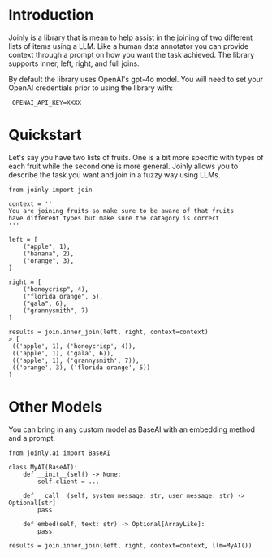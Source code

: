 

# Introduction

Joinly is a library that is mean to help assist in the joining of two different lists of items using a LLM. Like a
human data annotator you can provide context through a prompt on how you want the task achieved.  The library supports
inner, left, right, and full joins.

By default the library uses OpenAI's gpt-4o model.  You will need to set your OpenAI credentials prior to using the
library with:

```
 OPENAI_API_KEY=XXXX
```

# Quickstart

Let's say you have two lists of fruits.  One is a bit more specific with types of each fruit while the second
one is more general.  Joinly allows you to describe the task you want and join in a fuzzy way using LLMs.

```
from joinly import join

context = '''
You are joining fruits so make sure to be aware of that fruits
have different types but make sure the catagory is correct
'''

left = [
    ("apple", 1),
    ("banana", 2),
    ("orange", 3),
]

right = [
    ("honeycrisp", 4),
    ("florida orange", 5),
    ("gala", 6),
    ("grannysmith", 7)
]

results = join.inner_join(left, right, context=context)
> [
 (('apple', 1), ('honeycrisp', 4)),
 (('apple', 1), ('gala', 6)),
 (('apple', 1), ('grannysmith', 7)),
 (('orange', 3), ('florida orange', 5))
]
```

# Other Models

You can bring in any custom model as BaseAI with an embedding method and a prompt.

```
from joinly.ai import BaseAI

class MyAI(BaseAI):
    def __init__(self) -> None:
        self.client = ...

    def __call__(self, system_message: str, user_message: str) -> Optional[str]
        pass

    def embed(self, text: str) -> Optional[ArrayLike]:
        pass

results = join.inner_join(left, right, context=context, llm=MyAI())
```